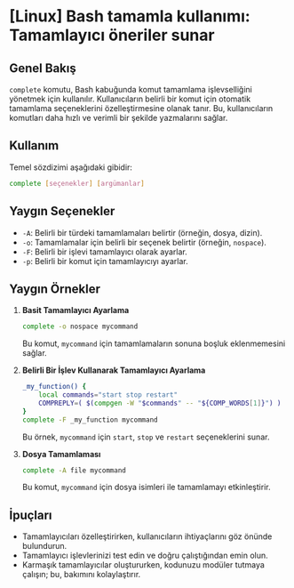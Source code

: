 # [Linux] Bash tamamla kullanımı: Tamamlayıcı öneriler sunar

## Genel Bakış
`complete` komutu, Bash kabuğunda komut tamamlama işlevselliğini yönetmek için kullanılır. Kullanıcıların belirli bir komut için otomatik tamamlama seçeneklerini özelleştirmesine olanak tanır. Bu, kullanıcıların komutları daha hızlı ve verimli bir şekilde yazmalarını sağlar.

## Kullanım
Temel sözdizimi aşağıdaki gibidir:

```bash
complete [seçenekler] [argümanlar]
```

## Yaygın Seçenekler
- `-A`: Belirli bir türdeki tamamlamaları belirtir (örneğin, dosya, dizin).
- `-o`: Tamamlamalar için belirli bir seçenek belirtir (örneğin, `nospace`).
- `-F`: Belirli bir işlevi tamamlayıcı olarak ayarlar.
- `-p`: Belirli bir komut için tamamlayıcıyı ayarlar.

## Yaygın Örnekler

1. **Basit Tamamlayıcı Ayarlama**
   ```bash
   complete -o nospace mycommand
   ```
   Bu komut, `mycommand` için tamamlamaların sonuna boşluk eklenmemesini sağlar.

2. **Belirli Bir İşlev Kullanarak Tamamlayıcı Ayarlama**
   ```bash
   _my_function() {
       local commands="start stop restart"
       COMPREPLY=( $(compgen -W "$commands" -- "${COMP_WORDS[1]}") )
   }
   complete -F _my_function mycommand
   ```
   Bu örnek, `mycommand` için `start`, `stop` ve `restart` seçeneklerini sunar.

3. **Dosya Tamamlaması**
   ```bash
   complete -A file mycommand
   ```
   Bu komut, `mycommand` için dosya isimleri ile tamamlamayı etkinleştirir.

## İpuçları
- Tamamlayıcıları özelleştirirken, kullanıcıların ihtiyaçlarını göz önünde bulundurun.
- Tamamlayıcı işlevlerinizi test edin ve doğru çalıştığından emin olun.
- Karmaşık tamamlayıcılar oluştururken, kodunuzu modüler tutmaya çalışın; bu, bakımını kolaylaştırır.